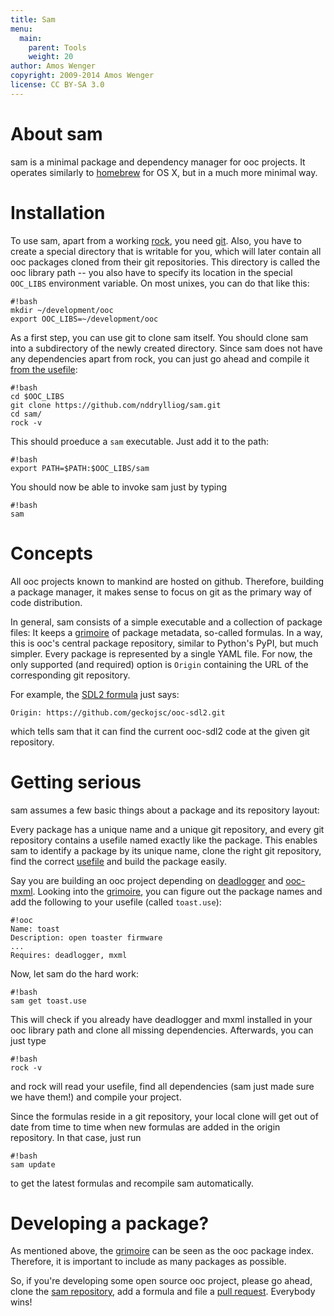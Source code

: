 ```yaml
---
title: Sam
menu:
  main:
    parent: Tools
    weight: 20
author: Amos Wenger
copyright: 2009-2014 Amos Wenger
license: CC BY-SA 3.0
---
```


# About sam

sam is a minimal package and dependency manager for ooc projects. It operates
similarly to [homebrew](https://brew.sh) for OS X, but in a much more minimal way.

# Installation

To use sam, apart from a working [rock](/docs/tools/rock/), you need [git](http://git-scm.com/).
Also, you have to create a special directory that is writable for you, which will
later contain all ooc packages cloned from their git repositories. This directory
is called the ooc library path -- you also have to specify its location in the special
`OOC_LIBS` environment variable. On most unixes, you can do that like this:

    #!bash
    mkdir ~/development/ooc
    export OOC_LIBS=~/development/ooc

As a first step, you can use git to clone sam itself. You should clone sam into
a subdirectory of the newly created directory. Since sam does not have any dependencies
apart from rock, you can just go ahead and compile it [from the usefile](/docs/tools/rock/usefiles/):

    #!bash
    cd $OOC_LIBS
    git clone https://github.com/nddrylliog/sam.git
    cd sam/
    rock -v

This should proeduce a `sam` executable. Just add it to the path:

    #!bash
    export PATH=$PATH:$OOC_LIBS/sam

You should now be able to invoke sam just by typing

    #!bash
    sam

# Concepts

All ooc projects known to mankind are hosted on github. Therefore, building a
package manager, it makes sense to focus on git as the primary way of code
distribution.

In general, sam consists of a simple executable and a collection of package files:
It keeps a [grimoire](https://github.com/nddrylliog/sam/tree/master/library) of
package metadata, so-called formulas.
In a way, this is ooc's central package repository, similar to
Python's PyPI, but much simpler. Every package is represented by a single YAML file.
For now, the only supported (and required) option is `Origin` containing the URL
of the corresponding git repository.

For example, the [SDL2 formula](https://github.com/nddrylliog/sam/blob/master/library/sdl2.yml)
just says:

    Origin: https://github.com/geckojsc/ooc-sdl2.git

which tells sam that it can find the current ooc-sdl2 code at the given git repository.

# Getting serious

sam assumes a few basic things about a package and its repository layout:

Every package has a unique name and a unique git repository, and every
git repository contains a usefile named exactly like the package. This
enables sam to identify a package by its unique name, clone the right git
repository, find the correct [usefile](/docs/tools/rock/usefiles/) and build the package easily.

Say you are building an ooc project depending on
[deadlogger](https://github.com/nddrylliog/deadlogger)
and [ooc-mxml](https://github.com/geckojsc/ooc-mxml). Looking into
the [grimoire][grimoire], you can figure out the package names and
add the following to your usefile (called `toast.use`):

    #!ooc
    Name: toast
    Description: open toaster firmware
    ...
    Requires: deadlogger, mxml

Now, let sam do the hard work:

    #!bash
    sam get toast.use

This will check if you already have deadlogger and mxml installed in your ooc library
path and clone all missing dependencies. Afterwards, you can just type

    #!bash
    rock -v

and rock will read your usefile, find all dependencies (sam just made sure we
have them!) and compile your project.

Since the formulas reside in a git repository, your local clone will get out of
date from time to time when new formulas are added in the origin repository.
In that case, just run

    #!bash
    sam update

to get the latest formulas and recompile sam automatically.

# Developing a package?

As mentioned above, the [grimoire][grimoire] can be seen as the ooc package index.
Therefore, it is important to include as many packages as possible.

So, if you're developing some open source ooc project, please go ahead, clone
the [sam repository][sam], add a formula and file a
[pull request](https://github.com/nddrylliog/sam/pulls). Everybody wins!

[sam]: https://github.com/nddrylliog/sam
[grimoire]: https://github.com/nddrylliog/sam/tree/master/library
